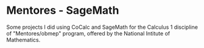 # Mentores - SageMath #

Some projects I did using CoCalc and SageMath for the Calculus 1 discipline of "Mentores/obmep" program, offered by the National Intitute of Mathematics.
